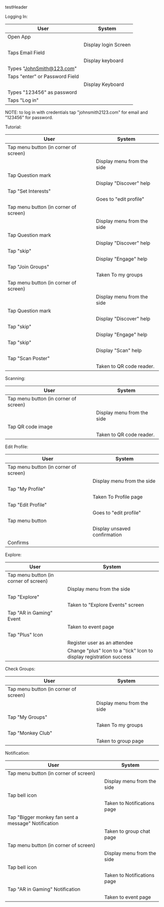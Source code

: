 testHeader


Logging In:

|User|System|
|----|------|
|Open App||
||Display login Screen|
|Taps Email Field||
||Display keyboard|
|Types "JohnSmith@123.com"||
|Taps "enter" or Password Field||
||Display Keyboard|
|Types "123456" as password||
|Taps "Log in"||

NOTE: to log in with credentials tap "johnsmith2123.com" for email and "123456" for password.


Tutorial:

|User|System|
|----|------|
|Tap menu button (in corner of screen)||
||Display menu from the side|
|Tap Question mark||
||Display "Discover" help|
|Tap "Set Interests"||
||Goes to "edit profile"|
|Tap menu button (in corner of screen)||
||Display menu from the side|
|Tap Question mark||
||Display "Discover" help|
|Tap "skip"||
||Display "Engage" help|
|Tap "Join Groups"||
||Taken To my groups|
|Tap menu button (in corner of screen)||
||Display menu from the side|
|Tap Question mark||
||Display "Discover" help|
|Tap "skip"||
||Display "Engage" help|
|Tap "skip"||
||Display "Scan" help|
|Tap "Scan Poster"||
||Taken to QR code reader.|


Scanning:

|User|System|
|----|------|
|Tap menu button (in corner of screen)||
||Display menu from the side|
|Tap QR code image||
||Taken to QR code reader.|



Edit Profile:

|User|System|
|----|------|
|Tap menu button (in corner of screen)||
||Display menu from the side|
|Tap "My Profile"||
||Taken To Profile page|
|Tap "Edit Profile"||
||Goes to "edit profile"|
|Tap menu button||
||Display unsaved confirmation|
|Confirms||


Explore:

|User|System|
|----|------|
|Tap menu button (in corner of screen)||
||Display menu from the side|
|Tap "Explore"||
||Taken to "Explore Events" screen|
|Tap "AR in Gaming" Event||
||Taken to event page|
|Tap "Plus" Icon||
||Register user as an attendee|
||Change "plus" Icon to a "tick" Icon to display registration success|



Check Groups:

|User|System|
|----|------|
|Tap menu button (in corner of screen)||
||Display menu from the side|
|Tap "My Groups"||
||Taken To my groups|
|Tap "Monkey Club"||
||Taken to group page|


Notification:

|User|System|
|----|------|
|Tap menu button (in corner of screen)||
||Display menu from the side|
|Tap bell icon||
||Taken to Notifications page|
|Tap "Bigger monkey fan sent a message" Notification||
||Taken to group chat page|
|Tap menu button (in corner of screen)||
||Display menu from the side|
|Tap bell icon||
||Taken to Notifications page|
|Tap "AR in Gaming" Notification||
||Taken to event page|
